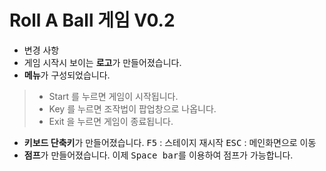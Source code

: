 # Roll A Ball 게임 V0.2



- 변경 사항
 - 게임 시작시 보이는 **로고**가 만들어졌습니다.
 - **메뉴**가 구성되었습니다.
 > - Start 를 누르면 게임이 시작됩니다.
 > - Key 를 누르면 조작법이 팝업창으로 나옵니다.
 > - Exit 을 누르면 게임이 종료됩니다.

 - **키보드 단축키**가 만들어졌습니다.
 <kbd>F5</kbd> : 스테이지 재시작 
 <kbd>ESC</kbd> : 메인화면으로 이동
 - **점프**가 만들어졌습니다. 이제 <kbd>Space bar</kbd>를 이용하여 점프가 가능합니다.